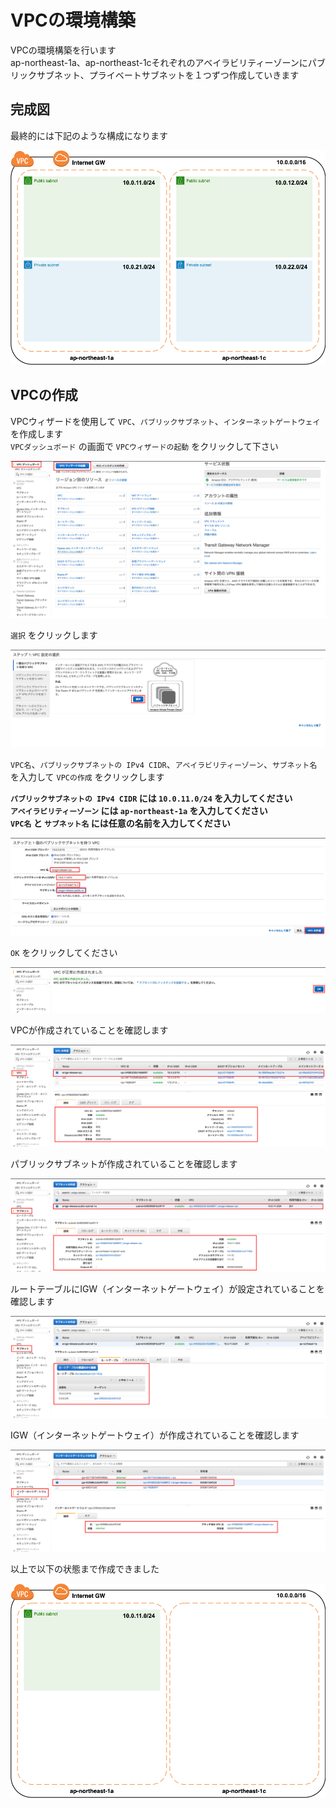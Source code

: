 # VPCの環境構築

VPCの環境構築を行います  
ap-northeast-1a、ap-northeast-1cそれぞれのアベイラビリティーゾーンにパブリックサブネット、プライベートサブネットを１つずつ作成していきます  

## 完成図

最終的には下記のような構成になります

![00_eroge_release_vpc](https://raw.githubusercontent.com/dodonki1223/image_garage/master/eroge_release_db/vpc_construction/00_eroge_release_vpc.png)

## VPCの作成

VPCウィザードを使用して `VPC`、`パブリックサブネット`、`インターネットゲートウェイ` を作成します  
`VPCダッシュボード` の画面で `VPCウィザードの起動` をクリックして下さい

![01_create_vpc_dashboard](https://raw.githubusercontent.com/dodonki1223/image_garage/master/eroge_release_db/vpc_construction/01_create_vpc_dashboard.png)

`選択` をクリックします

![02_create_vpc_wizard_step1](https://raw.githubusercontent.com/dodonki1223/image_garage/master/eroge_release_db/vpc_construction/02_create_vpc_wizard_step1.png)

`VPC名`、`パブリックサブネットの IPv4 CIDR`、`アベイラビリティーゾーン`、`サブネット名` を入力して `VPCの作成` をクリックします 

**`パブリックサブネットの IPv4 CIDR` には `10.0.11.0/24` を入力してください**  
**`アベイラビリティーゾーン` には `ap-northeast-1a` を入力してください**  
**`VPC名` と `サブネット名` には任意の名前を入力してください**

![03_create_vpc_wizard_step2](https://raw.githubusercontent.com/dodonki1223/image_garage/master/eroge_release_db/vpc_construction/03_create_vpc_wizard_step2.png)

`OK` をクリックしてください

![04_create_vpc_wizard_ok](https://raw.githubusercontent.com/dodonki1223/image_garage/master/eroge_release_db/vpc_construction/04_create_vpc_wizard_ok.png)

VPCが作成されていることを確認します

![05_create_vpc_created_vpc](https://raw.githubusercontent.com/dodonki1223/image_garage/master/eroge_release_db/vpc_construction/05_create_vpc_created_vpc.png)

パブリックサブネットが作成されていることを確認します

![06_create_vpc_created_public_subnet](https://raw.githubusercontent.com/dodonki1223/image_garage/master/eroge_release_db/vpc_construction/06_create_vpc_created_public_subnet.png)

ルートテーブルにIGW（インターネットゲートウェイ）が設定されていることを確認します

![07_create_vpc_created_public_subnet_route](https://raw.githubusercontent.com/dodonki1223/image_garage/master/eroge_release_db/vpc_construction/07_create_vpc_created_public_subnet_route.png)

IGW（インターネットゲートウェイ）が作成されていることを確認します

![08_create_vpc_created_internet_gateway](https://raw.githubusercontent.com/dodonki1223/image_garage/master/eroge_release_db/vpc_construction/08_create_vpc_created_internet_gateway.png)

以上で以下の状態まで作成できました

![09_cretae_vpc_and_public_subnet](https://raw.githubusercontent.com/dodonki1223/image_garage/master/eroge_release_db/vpc_construction/09_cretae_vpc_and_public_subnet.png)
